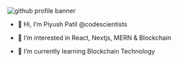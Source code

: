 ![github profile banner](https://user-images.githubusercontent.com/66505013/150590860-d4eef12b-e274-4553-bf04-7e376ad0080f.PNG)

- 👋 Hi, I’m Piyush Patil @codescientists

- 👀 I’m interested in React, Nextjs, MERN & Blockchain 

- 🌱 I’m currently learning Blockchain Technology
